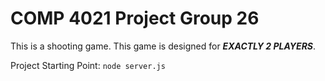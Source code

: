 # COMP 4021 Project Group 26

This is a shooting game. This game is designed for ***EXACTLY 2 PLAYERS***.

Project Starting Point: ```node server.js```
